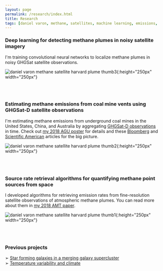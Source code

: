 ```yaml
---
layout: page
permalink: /research/index.html
title: Research
tags: [daniel varon, methane, satellites, machine learning, emissions, research]
---
```


### Deep learning for detecting methane plumes in noisy satellite imagery

I'm training convolutional neural networks to localize methane plumes in noisy GHGSat satellite observations.

![daniel varon methane satellite harvard plume thumb3](../images/thumb3_projects.png){:height="250px" width="250px"}

<br>
<br>

### Estimating methane emissions from coal mine vents using GHGSat-D satellite observations

I'm estimating methane emissions from underground coal mines in the United States, China, and Australia by aggregating [GHGSat-D observations](https://www.ghgsat.com/data-products-analytics/analytics/) in time. Check out [my 2018 AGU poster](/presentations/varon_poster_agu2018.pdf) for details and these [Bloomberg](https://www.bloomberg.com/news/articles/2019-04-17/new-wave-of-satellites-could-pinpoint-greenhouse-gas-offenders) and [Scientific American](https://www.scientificamerican.com/article/private-space-race-targets-greenhouse-gas-emitters/) articles for the big picture.

![daniel varon methane satellite harvard plume thumb2](../images/thumb2_projects.png){:height="250px" width="250px"}

<br>
<br>

### Source rate retrieval algorithms for quantifying methane point sources from space

I developed algorithms for retrieving emission rates from fine-resolution satellite observations of atmospheric methane plumes. You can read more about them in [my 2018 AMT paper](https://doi.org/10.5194/amt-11-5673-2018).

![daniel varon methane satellite harvard plume thumb1](../images/thumb1_projects.png){:height="250px" width="250px"}

<br>
<br>

### Previous projects

&#10146; [Star forming galaxies in a merging galaxy supercluster](http://www.varon.org/research/astro/)<br>
&#10146; [Temperature variability and climate](http://www.varon.org/research/climate/)

<!--
I'm interested in what satellite remote sensing can teach us about planetary atmospheres. 

This topic is on the interface between astrophysics and atmospheric science, the fields of my previous research. In the simplest terms, I am fascinated by the idea that we can learn new (and obscure!) things about a planet, just by looking at it from space.

Satellite instruments have the unique ability to characterize entire planetary atmospheres in a matter of hours or days. As a result, they grant access to an abundance of information about the Earth and other planets that would otherwise be out of reach to us---but only if they can be reliably interpreted. Fortunately (or unfortunately, depending on how you look at it) the scientific value of satellite data is often mostly limited by our powers of interpretation, and there is still a great deal of progress to be made in this regard. 

Interpreting satellite data is an inverse problem; you start with some measurements of a system and attempt to deduce what the state of the system must have been for you to have made those measurements. Often the problem is under-determined; there may not be a unique state that produces your measurements. However, as outlined in Clive D. Rodgers' textbook [<em>Inverse Methods for Atmospheric Sounding</em>](https://books.google.com/books/about/Inverse_Methods_for_Atmospheric_Sounding.html?id=dW-0QgAACAAJ&redir_esc=y), it is possible to determine the most likely state of the system via Bayesian minimization of a cost function. 

When the system under scrutiny is an atmosphere and the measurements come from a satellite, there are two inverse problems that are of special interest to me. The first is the problem of inferring the global distribution of a trace gas from the satellite spectra, in which case the goal is to determine the concentrations of the gas at different locations around the planet, given some knowledge of how light interacts with chemicals in the atmosphere. The second is the problem of constraining emissions of the trace gas, given the map of concentrations produced in the first problem and a chemical transport model. I plan to explore both of these problems in depth during my PhD.
-->
